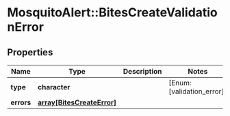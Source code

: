 # MosquitoAlert::BitesCreateValidationError


## Properties
Name | Type | Description | Notes
------------ | ------------- | ------------- | -------------
**type** | **character** |  | [Enum: [validation_error]] 
**errors** | [**array[BitesCreateError]**](BitesCreateError.md) |  | 


